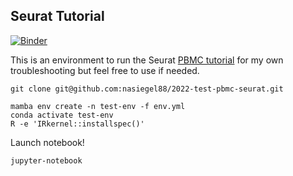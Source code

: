 ## Seurat Tutorial
[![Binder](https://mybinder.org/badge_logo.svg)](https://mybinder.org/v2/gh/nasiegel88/2022-test-pbmc-seurat/HEAD)

This is an environment to run the Seurat [PBMC tutorial](https://satijalab.org/seurat/archive/v3.1/pbmc3k_tutorial.html) for my own troubleshooting but feel free to use if needed.

```
git clone git@github.com:nasiegel88/2022-test-pbmc-seurat.git
```

```
mamba env create -n test-env -f env.yml
conda activate test-env
R -e 'IRkernel::installspec()'
```

Launch notebook!
```
jupyter-notebook
```
